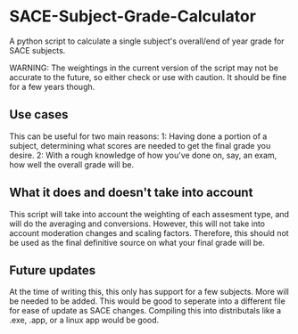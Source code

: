 # SACE-Subject-Grade-Calculator
A python script to calculate a single subject's overall/end of year grade for SACE subjects.

WARNING: The weightings in the current version of the script may not be accurate to the future, so either check or use with caution. It should be fine for a few years though.

## Use cases
This can be useful for two main reasons:
1: Having done a portion of a subject, determining what scores are needed to get the final grade you desire.
2: With a rough knowledge of how you've done on, say, an exam, how well the overall grade will be.

## What it does and doesn't take into account
This script will take into account the weighting of each assesment type, and will do the averaging and conversions. However, this will not take into account moderation changes and scaling factors. Therefore, this should not be used as the final definitive source on what your final grade will be.

## Future updates
At the time of writing this, this only has support for a few subjects. More will be needed to be added. This would be good to seperate into a different file for ease of update as SACE changes. Compiling this into distributals like a .exe, .app, or a linux app would be good.
